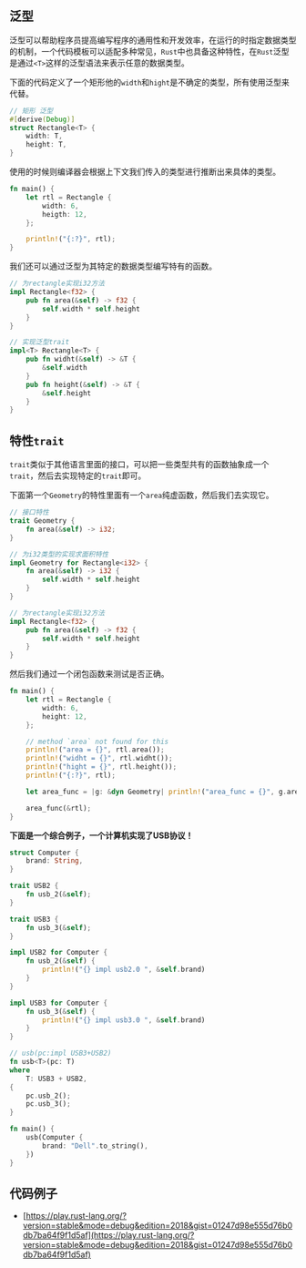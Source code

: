 ## 泛型
泛型可以帮助程序员提高编写程序的通用性和开发效率，在运行的时指定数据类型的机制，一个代码模板可以适配多种常见，`Rust`中也具备这种特性，在`Rust`泛型是通过`<T>`这样的泛型语法来表示任意的数据类型。

下面的代码定义了一个矩形他的`width`和`hight`是不确定的类型，所有使用泛型来代替。

```rust linenums='1'
// 矩形 泛型
#[derive(Debug)]
struct Rectangle<T> {
    width: T,
    height: T,
}
```
使用的时候则编译器会根据上下文我们传入的类型进行推断出来具体的类型。

```rust linenums='1'
fn main() {
    let rtl = Rectangle {
        width: 6,
        heigth: 12,
    };

    println!("{:?}", rtl);
}
```
我们还可以通过泛型为其特定的数据类型编写特有的函数。

```rust linenums='1'
// 为rectangle实现i32方法
impl Rectangle<f32> {
    pub fn area(&self) -> f32 {
        self.width * self.height
    }
}

// 实现泛型trait
impl<T> Rectangle<T> {
    pub fn widht(&self) -> &T {
        &self.width
    }
    pub fn height(&self) -> &T {
        &self.height
    }
}

```

## 特性`trait`

`trait`类似于其他语言里面的接口，可以把一些类型共有的函数抽象成一个`trait`，然后去实现特定的`trait`即可。

下面第一个`Geometry`的特性里面有一个`area`纯虚函数，然后我们去实现它。

```rust linenums='1'
// 接口特性
trait Geometry {
    fn area(&self) -> i32;
}

// 为i32类型的实现求面积特性
impl Geometry for Rectangle<i32> {
    fn area(&self) -> i32 {
        self.width * self.height
    }
}

// 为rectangle实现i32方法
impl Rectangle<f32> {
    pub fn area(&self) -> f32 {
        self.width * self.height
    }
}
```
然后我们通过一个闭包函数来测试是否正确。

```rust linenums='1'
fn main() {
    let rtl = Rectangle {
        width: 6,
        height: 12,
    };

    // method `area` not found for this
    println!("area = {}", rtl.area());
    println!("widht = {}", rtl.widht());
    println!("hight = {}", rtl.height());
    println!("{:?}", rtl);

    let area_func = |g: &dyn Geometry| println!("area_func = {}", g.area());

    area_func(&rtl);
}
```

**下面是一个综合例子，一个计算机实现了USB协议！**

```rust linenums='1'
struct Computer {
    brand: String,
}

trait USB2 {
    fn usb_2(&self);
}

trait USB3 {
    fn usb_3(&self);
}

impl USB2 for Computer {
    fn usb_2(&self) {
        println!("{} impl usb2.0 ", &self.brand)
    }
}

impl USB3 for Computer {
    fn usb_3(&self) {
        println!("{} impl usb3.0 ", &self.brand)
    }
}

// usb(pc:impl USB3+USB2)
fn usb<T>(pc: T)
where
    T: USB3 + USB2,
{
    pc.usb_2();
    pc.usb_3();
}

fn main() {
    usb(Computer {
        brand: "Dell".to_string(),
    })
}
```
## 代码例子
- [https://play.rust-lang.org/?version=stable&mode=debug&edition=2018&gist=01247d98e555d76b0db7ba64f9f1d5af](https://play.rust-lang.org/?version=stable&mode=debug&edition=2018&gist=01247d98e555d76b0db7ba64f9f1d5af)